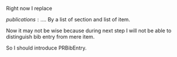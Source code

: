 Right now I replace 

${publications:....}$
By a list of section and list of item.

Now it may not be wise because during next step I will not be able to distinguish
bib entry from mere item. 

So I should introduce 
PRBibEntry. 